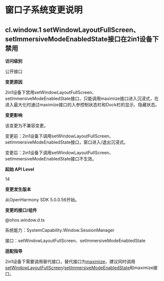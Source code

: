 # 窗口子系统变更说明

## cl.window.1 setWindowLayoutFullScreen、setImmersiveModeEnabledState接口在2in1设备下禁用

**访问级别**

公开接口

**变更原因**

2in1设备下禁用setWindowLayoutFullScreen、setImmersiveModeEnabledState接口，只能调用maximize接口进入沉浸式，在进入最大化时通过maximize接口的入参控制状态栏和Dock栏的显示、隐藏状态。

**变更影响**

该变更为不兼容变更。

变更前：2in1设备下调用setWindowLayoutFullScreen、setImmersiveModeEnabledState接口，窗口进入/退出沉浸式。

变更后：2in1设备下调用setWindowLayoutFullScreen、setImmersiveModeEnabledState接口不生效。

**起始 API Level**

14

**变更发生版本**

从OpenHarmony SDK 5.0.0.56开始。

**变更的接口/组件**

@ohos.window.d.ts

系统能力：SystemCapability.Window.SessionManager

接口：setWindowLayoutFullScreen、setImmersiveModeEnabledState

**适配指导**

2in1设备下需要调用替代接口，替代接口为[maximize](../../../application-dev/reference/apis-arkui/js-apis-window.md#maximize12)，建议同时调用[setWindowLayoutFullScreen](../../../application-dev/reference/apis-arkui/js-apis-window.md#setwindowlayoutfullscreen9)/[setImmersiveModeEnabledState](../../../application-dev/reference/apis-arkui/js-apis-window.md#setimmersivemodeenabledstate12)和maximize接口。